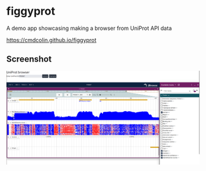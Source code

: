 # figgyprot

A demo app showcasing making a browser from UniProt API data

https://cmdcolin.github.io/figgyprot

## Screenshot

![](img/1.png)
